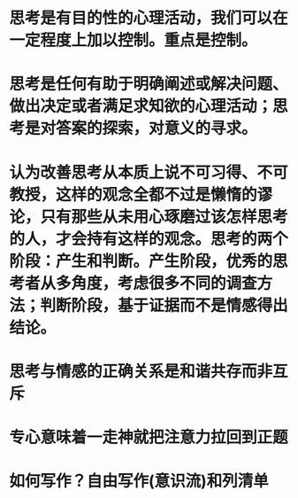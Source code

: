 # 思考是有目的性的心理活动，我们可以在一定程度上加以控制。重点是控制。

# 思考是任何有助于明确阐述或解决问题、做出决定或者满足求知欲的心理活动；思考是对答案的探索，对意义的寻求。

# 认为改善思考从本质上说不可习得、不可教授，这样的观念全都不过是懒惰的谬论，只有那些从未用心琢磨过该怎样思考的人，才会持有这样的观念。思考的两个阶段：产生和判断。产生阶段，优秀的思考者从多角度，考虑很多不同的调查方法；判断阶段，基于证据而不是情感得出结论。

# 思考与情感的正确关系是和谐共存而非互斥

# 专心意味着一走神就把注意力拉回到正题

# 如何写作？自由写作(意识流)和列清单